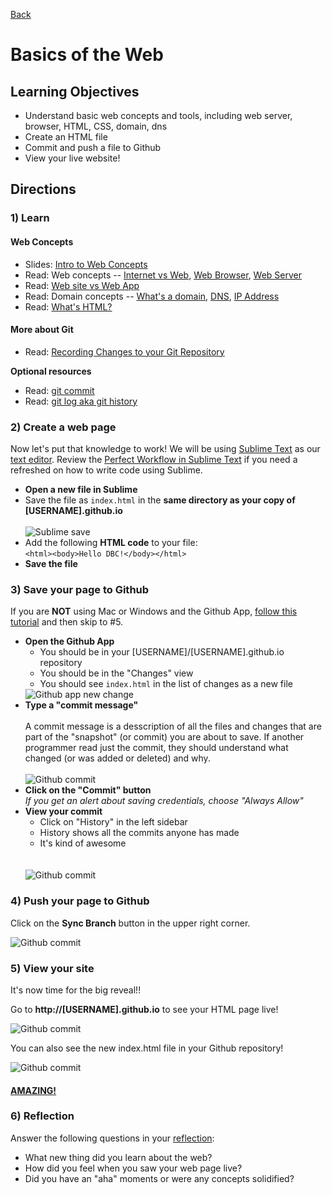 [Back](README.md)

# Basics of the Web

## Learning Objectives

* Understand basic web concepts and tools, including web server, browser, HTML, CSS, domain, dns
* Create an HTML file
* Commit and push a file to Github
* View your live website!

## Directions

### 1) Learn

#### Web Concepts

* Slides: [Intro to Web Concepts](http://girldevelopit.com/assets/web-concepts/index.html#/)
* Read: Web concepts -- [Internet vs Web](http://skillcrush.com/2012/08/19/the-internet-vs-the-web/), [Web Browser](http://skillcrush.com/2012/10/01/web-browsers/), [Web Server](http://skillcrush.com/2012/07/03/web-server-2/)
* Read: [Web site vs Web App](http://skillcrush.com/2013/03/28/websites-vs-web-applications/)
* Read: Domain concepts -- [What's a domain](http://skillcrush.com/2012/11/01/domain-2/), [DNS](http://skillcrush.com/2012/04/24/dns/), [IP Address](http://skillcrush.com/2012/07/03/ip-address-2/)
* Read: [What's HTML?](http://skillcrush.com/2012/04/02/html/)

#### More about Git

* Read: [Recording Changes to your Git Repository](http://git-scm.com/book/en/Git-Basics-Recording-Changes-to-the-Repository)

**Optional resources**

* Read: [git commit](https://www.atlassian.com/git/tutorial/git-basics#!commit)
* Read: [git log aka git history](https://www.atlassian.com/git/tutorial/git-basics#!log)



### 2) Create a web page

Now let's put that knowledge to work!  We will be using [Sublime Text](http://www.sublimetext.com/) as our [text editor](http://skillcrush.com/2012/09/10/text-editor/).  Review the [Perfect Workflow in Sublime Text](http://code.tutsplus.com/articles/perfect-workflow-in-sublime-text-free-course--net-27293) if you need a refreshed on how to write code using Sublime.

* **Open a new file in Sublime**
* Save the file as `index.html` in the **same directory as your copy of [USERNAME].github.io**<br /><br />![Sublime save](https://raw.github.com/Devbootcamp/phase_0_unit_1/master/week_1/get_started/imgs/sublime-save.jpg)
* Add the following **HTML code** to your file:<br />`<html><body>Hello DBC!</body></html>`
* **Save the file**

### 3) Save your page to Github

If you are **NOT** using Mac or Windows and the Github App, [follow this tutorial](http://readwrite.com/2013/10/02/github-for-beginners-part-2#awesm=~oxToOt4ihQmVCP) and then skip to #5.

* **Open the Github App**<ul><li>You should be in your [USERNAME]/[USERNAME].github.io repository</li><li>You should be in the "Changes" view</li><li>You should see `index.html` in the list of changes as a new file</li></ul>![Github app new change](https://raw.github.com/Devbootcamp/phase_0_unit_1/master/week_1/get_started/imgs/github-app-2_save-1.jpg)
* **Type a "commit message"**<br><br>A commit message is a desscription of all the files and changes that are part of the "snapshot" (or commit) you are about to save.  If another programmer read just the commit, they should understand what changed (or was added or deleted) and why.<br><br>![Github commit](https://raw.github.com/Devbootcamp/phase_0_unit_1/master/week_1/get_started/imgs/github-app-2_save-2.jpg)
* **Click on the "Commit" button**<br>*If you get an alert about saving credentials, choose "Always Allow"*
* **View your commit**<ul><li>Click on "History" in the left sidebar</li><li>History shows all the commits anyone has made</li><li>It's kind of awesome</li></ul><br><br>![Github commit](https://raw.github.com/Devbootcamp/phase_0_unit_1/master/week_1/get_started/imgs/github-app-2_save-3.jpg)


### 4) Push your page to Github

Click on the **Sync Branch** button in the upper right corner.

![Github commit](https://raw.github.com/Devbootcamp/phase_0_unit_1/master/week_1/get_started/imgs/github-app-3_push.jpg)

### 5) View your site

It's now time for the big reveal!! 

Go to **http://[USERNAME].github.io** to see your HTML page live!

![Github commit](https://raw.github.com/Devbootcamp/phase_0_unit_1/master/week_1/get_started/imgs/github-page1.jpg)

You can also see the new index.html file in your Github repository!

![Github commit](https://raw.github.com/Devbootcamp/phase_0_unit_1/master/week_1/get_started/imgs/github-page2.jpg)


#### [AMAZING!](http://www.youtube.com/watch?v=ewfIvKbuRUg)

### 6) Reflection

Answer the following questions in your [reflection](reflection.md):
* What new thing did you learn about the web?
* How did you feel when you saw your web page live?
* Did you have an "aha" moments or were any concepts solidified?




